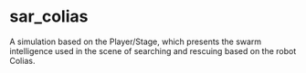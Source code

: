 # sar_colias
A simulation based on the Player/Stage, which presents the swarm intelligence used in the scene of searching and rescuing based on the robot Colias.
